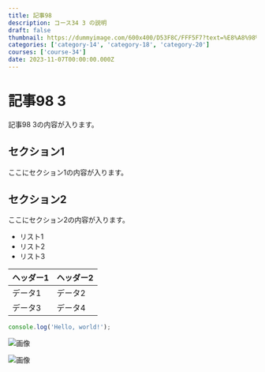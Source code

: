 ```yaml
---
title: 記事98
description: コース34 3 の説明
draft: false
thumbnail: https://dummyimage.com/600x400/D53F8C/FFF5F7?text=%E8%A8%98%E4%BA%8B98
categories: ['category-14', 'category-18', 'category-20']
courses: ['course-34']
date: 2023-11-07T00:00:00.000Z
---
```


# 記事98 3

記事98 3の内容が入ります。

## セクション1
ここにセクション1の内容が入ります。

## セクション2
ここにセクション2の内容が入ります。

- リスト1
- リスト2
- リスト3

| ヘッダー1 | ヘッダー2 |
| --------- | --------- |
| データ1   | データ2   |
| データ3   | データ4   |

```javascript
console.log('Hello, world!');
```


![画像](https://dummyimage.com/320x180/2D3748/F5F7FA?text=%E8%A8%98%E4%BA%8B98+3)

![画像](https://dummyimage.com/640x360/1A202C/EDF2F7?text=%E8%A8%98%E4%BA%8B98+3)